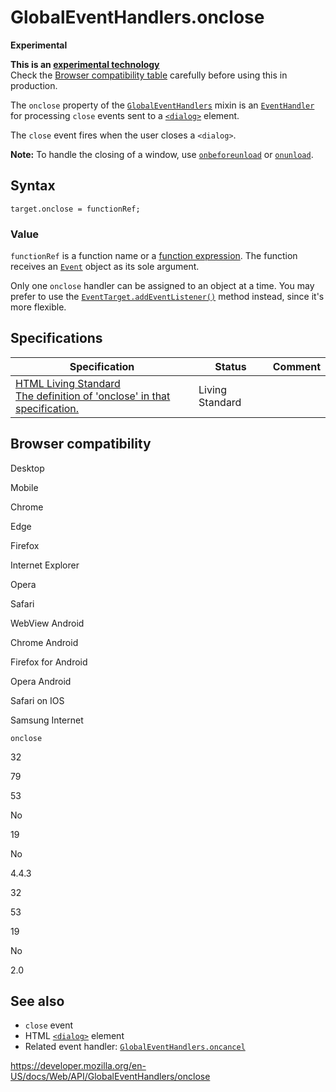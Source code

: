 GlobalEventHandlers.onclose
===========================

**Experimental**

**This is an [experimental technology](https://developer.mozilla.org/en-US/docs/MDN/Guidelines/Conventions_definitions#experimental)**  
Check the [Browser compatibility table](#browser_compatibility) carefully before using this in production.

The `onclose` property of the [`GlobalEventHandlers`](../globaleventhandlers) mixin is an [`EventHandler`](https://developer.mozilla.org/en-US/docs/Web/Events/Event_handlers) for processing `close` events sent to a [`<dialog>`](https://developer.mozilla.org/en-US/docs/Web/HTML/Element/dialog) element.

The `close` event fires when the user closes a `<dialog>`.

**Note:** To handle the closing of a window, use [`onbeforeunload`](../windoweventhandlers/onbeforeunload) or [`onunload`](../windoweventhandlers/onunload).

Syntax
------

    target.onclose = functionRef;

### Value

`functionRef` is a function name or a [function expression](https://developer.mozilla.org/en-US/docs/Web/JavaScript/Reference/Operators/function). The function receives an [`Event`](../event) object as its sole argument.

Only one `onclose` handler can be assigned to an object at a time. You may prefer to use the [`EventTarget.addEventListener()`](../eventtarget/addeventlistener) method instead, since it's more flexible.

Specifications
--------------

<table><thead><tr class="header"><th>Specification</th><th>Status</th><th>Comment</th></tr></thead><tbody><tr class="odd"><td><a href="https://html.spec.whatwg.org/multipage/webappapis.html#handler-onclose">HTML Living Standard<br />
<span class="small">The definition of 'onclose' in that specification.</span></a></td><td><span class="spec-living">Living Standard</span></td><td></td></tr></tbody></table>

Browser compatibility
---------------------

Desktop

Mobile

Chrome

Edge

Firefox

Internet Explorer

Opera

Safari

WebView Android

Chrome Android

Firefox for Android

Opera Android

Safari on IOS

Samsung Internet

`onclose`

32

79

53

No

19

No

4.4.3

32

53

19

No

2.0

See also
--------

-   `close` event
-   HTML [`<dialog>`](https://developer.mozilla.org/en-US/docs/Web/HTML/Element/dialog) element
-   Related event handler: [`GlobalEventHandlers.oncancel`](oncancel)

<a href="https://developer.mozilla.org/en-US/docs/Web/API/GlobalEventHandlers/onclose" class="_attribution-link">https://developer.mozilla.org/en-US/docs/Web/API/GlobalEventHandlers/onclose</a>
